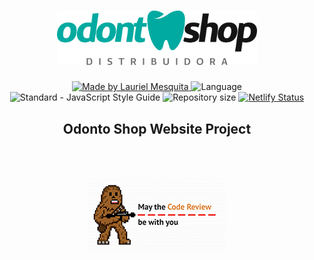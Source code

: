 <h1 align="center">
    <img alt="Odonto Shop" title="Odonto Shop" src=".github/odontoshop_logo.svg" width="320px" />
</h1>

<p align="center">
  <a href="https://www.linkedin.com/in/laurielmesquita/">
    <img alt="Made by Lauriel Mesquita" src="https://img.shields.io/static/v1?label=made%20by&message=Lauriel%20Mesquita&color=blue&labelColor=000000">
  </a>

  <img alt="Language" src="https://img.shields.io/github/languages/top/JupiAlimentos/jupi-website?color=blue&labelColor=000000">
  
  <img src="https://img.shields.io/static/v1?label=code%20style&message=standard&color=yellow&labelColor=000000" alt="Standard - JavaScript Style Guide">
  
  <img alt="Repository size" src="https://img.shields.io/github/repo-size/JupiAlimentos/jupi-website?color=blue&labelColor=000000">
  
  
  <a href="https://app.netlify.com/sites/flamboyant-hugle-fbacf8/deploys">
    <img alt="Netlify Status" src="https://api.netlify.com/api/v1/badges/92f7beb7-f79c-4aee-bd7e-6a1825015427/deploy-status">
  </a>
</p>

<p align="center">

</p>

<h2 align="center">
  Odonto Shop Website Project
</h2>

<br><br>
<p align="center">
  <img alt="May the Code Review be with you" src=".github/code_review.png" />
</p>